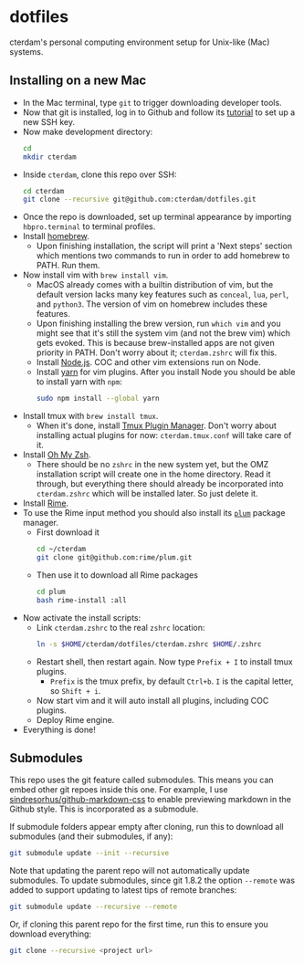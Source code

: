 # dotfiles

cterdam's personal computing environment setup for Unix-like (Mac) systems.

## Installing on a new Mac

- In the Mac terminal, type `git` to trigger downloading developer tools.
- Now that git is installed, log in to Github and follow its [tutorial][GHSSH]
  to set up a new SSH key.
- Now make development directory:
  ```zsh
  cd
  mkdir cterdam
  ```
- Inside `cterdam`, clone this repo over SSH:
  ```zsh
  cd cterdam
  git clone --recursive git@github.com:cterdam/dotfiles.git
  ```
- Once the repo is downloaded, set up terminal appearance by importing
  `hbpro.terminal` to terminal profiles.
- Install [homebrew](https://brew.sh/).
  - Upon finishing installation, the script will print a 'Next steps' section
    which mentions two commands to run in order to add homebrew to PATH. Run
    them.
- Now install vim with `brew install vim`.
  - MacOS already comes with a builtin distribution of vim, but the default
	version lacks many key features such as `conceal`, `lua`, `perl`, and
	`python3`. The version of vim on homebrew includes these features.
  - Upon finishing installing the brew version, run `which vim` and you might
    see that it's still the system vim (and not the brew vim) which gets
	evoked. This is because brew-installed apps are not given priority in PATH.
	Don't worry about it; `cterdam.zshrc` will fix this.
  - Install [Node.js](NODE). COC and other vim extensions run on Node.
  - Install [yarn](YARN) for vim plugins. After you install Node you should be
	able to install
	yarn with `npm`:
    ```zsh
    sudo npm install --global yarn
    ```
- Install tmux with `brew install tmux`.
  - When it's done, install [Tmux Plugin Manager](TPM). Don't worry about
	installing actual plugins for now: `cterdam.tmux.conf` will take care of it.
- Install [Oh My Zsh](https://ohmyz.sh/).
  - There should be no `zshrc` in the new system yet, but the OMZ installation
	script will create one in the home directory. Read it through, but
	everything there should already be incorporated into `cterdam.zshrc` which
	will be installed later. So just delete it.
- Install [Rime](https://rime.im/).
- To use the Rime input method you should also install its [`plum`](PLUM)
  package manager.
  - First download it
    ```zsh
    cd ~/cterdam
    git clone git@github.com:rime/plum.git
    ```
  - Then use it to download all Rime packages
    ```zsh
	cd plum
	bash rime-install :all
	```
- Now activate the install scripts:
  - Link `cterdam.zshrc` to the real `zshrc` location:
    ```zsh
    ln -s $HOME/cterdam/dotfiles/cterdam.zshrc $HOME/.zshrc
    ```
  - Restart shell, then restart again. Now type `Prefix + I` to install tmux
	plugins.
	- `Prefix` is the tmux prefix, by default `Ctrl+b`. `I` is the capital
	  letter, so `Shift + i`.
  - Now start vim and it will auto install all plugins, including COC plugins.
  - Deploy Rime engine.
- Everything is done!

[GHSSH]:
https://docs.github.com/en/authentication/connecting-to-github-with-ssh/generating-a-new-ssh-key-and-adding-it-to-the-ssh-agent

[TPM]:
https://github.com/tmux-plugins/tpm

[PLUM]:
https://github.com/rime/plum

[NODE]:
https://nodejs.org/en/

[YARN]:
https://classic.yarnpkg.com/en/

## Submodules

This repo uses the git feature called submodules. This means you can embed
other git repoes inside this one. For example, I use
[sindresorhus/github-markdown-css][GHCSS] to enable previewing markdown in the
Github style. This is incorporated as a submodule.

[GHCSS]:
https://github.com/sindresorhus/github-markdown-css

If submodule folders appear empty after cloning, run this to download all
submodules (and their submodules, if any):

```zsh
git submodule update --init --recursive
```

Note that updating the parent repo will not automatically update submodules.
To update submodules, since git 1.8.2 the option `--remote` was added to
support updating to latest tips of remote branches:

```zsh
git submodule update --recursive --remote
```

Or, if cloning this parent repo for the first time, run this to ensure you
download everything:

```zsh
git clone --recursive <project url>
```
